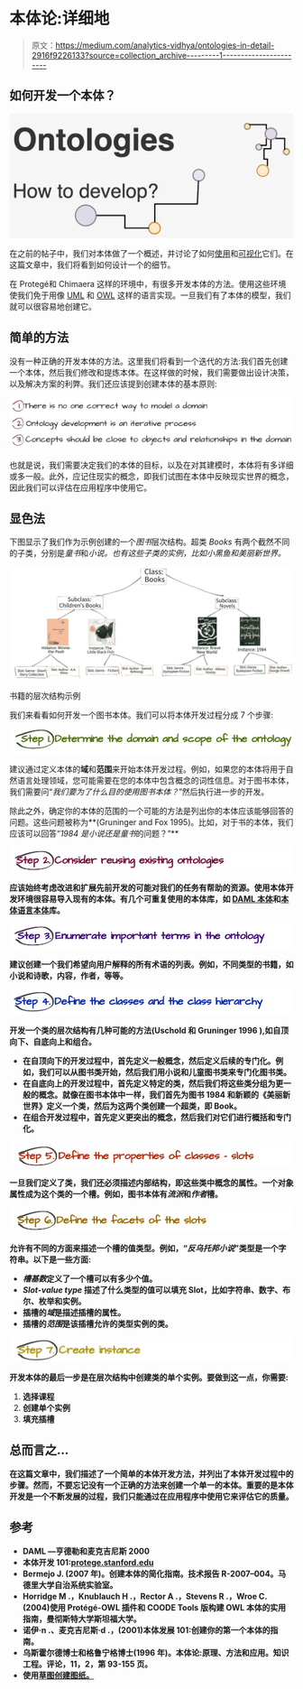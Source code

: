 # 本体论:详细地

> 原文：<https://medium.com/analytics-vidhya/ontologies-in-detail-2916f9226133?source=collection_archive---------1----------------------->

## 如何开发一个本体？

![](img/d097d7eb164398c3ac9874f85369323d.png)

在之前的帖子中，我们对本体做了一个概述，并讨论了如何[使用](/analytics-vidhya/ontologies-an-overview-b23ccc7e976?source=friends_link&sk=b816f2f444986e134923fd658d34da9c)和[可视化](/analytics-vidhya/protégé-d533f024087b?source=friends_link&sk=3d01041de62641a30773999abd740e65)它们。在这篇文章中，我们将看到如何设计一个的细节。

在 Protegé和 Chimaera 这样的环境中，有很多开发本体的方法。使用这些环境使我们免于用像 [UML](https://en.wikipedia.org/wiki/Unified_Modeling_Language) 和 [OWL](https://en.wikipedia.org/wiki/Web_Ontology_Language) 这样的语言实现。一旦我们有了本体的模型，我们就可以很容易地创建它。

## 简单的方法

没有一种正确的开发本体的方法。这里我们将看到一个迭代的方法:我们首先创建一个本体，然后我们修改和提炼本体。在这样做的时候，我们需要做出设计决策，以及解决方案的利弊。我们还应该提到创建本体的基本原则:

![](img/edd3bc47d19cae95e135380aaa998246.png)

也就是说，我们需要决定我们的本体的目标，以及在对其建模时，本体将有多详细或多一般。此外，应记住现实的概念，即我们试图在本体中反映现实世界的概念，因此我们可以评估在应用程序中使用它。

## 显色法

下图显示了我们作为示例创建的一个*图书*层次结构。超类 *Books* 有两个截然不同的子类，分别是*童书*和*小说。也有这些子类的实例，比如小黑鱼和美丽新世界。*

![](img/fa6b0caf82601f738333b198fcb8024e.png)

书籍的层次结构示例

我们来看看如何开发一个图书本体。我们可以将本体开发过程分成 7 个步骤:

![](img/b342b11018fa3cac2a17c7ee63abfa08.png)

建议通过定义本体的**域**和**范围**来开始本体开发过程。例如，如果您的本体将用于自然语言处理领域，您可能需要在您的本体中包含概念的词性信息。对于图书本体，我们需要问“*我们要为了什么目的使用图书本体？*”然后执行进一步的开发。

除此之外，确定你的本体的范围的一个可能的方法是列出你的本体应该能够回答的问题。这些问题被称为**(Gruninger and Fox 1995)。比如，对于书的本体，我们应该可以回答“*1984 是小说还是童书*的问题？”**

**![](img/305b4efcc8446bf862aab7c864cc39e3.png)**

**应该始终考虑改进和扩展先前开发的可能对我们的任务有帮助的资源。使用本体开发环境很容易导入现有的本体。有几个可重复使用的本体库，如 [DAML 本体](http://www.daml.org/ontologies/)和[本体语言本体](http://www.ksl.stanford.edu/software/ontolingua/)库。**

**![](img/9556ce576341c2ac692bc6c2c337dcd2.png)**

**建议创建一个我们希望向用户解释的所有术语的列表。例如，不同类型的书籍，如小说和诗歌，内容，作者，等等。**

**![](img/713aace212fcc2d3415cd6d6eddd9f58.png)**

**开发一个类的层次结构有几种可能的方法(Uschold 和 Gruninger 1996 ),如自顶向下、自底向上和组合。**

*   **在自顶向下的开发过程中，首先定义一般概念，然后定义后续的专门化。例如，我们可以从图书类开始，然后我们用小说和儿童图书类来专门化图书类。**
*   **在自底向上的开发过程中，首先定义特定的类，然后我们将这些类分组为更一般的概念。就像在图书本体中一样，我们首先为图书 1984 和新颖的《美丽新世界》定义一个类，然后为这两个类创建一个超类，即 Book。**
*   **在组合开发过程中，首先定义更突出的概念，然后我们对它们进行概括和专门化。**

**![](img/f24ec307f3581de3489649a7f47d83b6.png)**

**一旦我们定义了类，我们还必须描述内部结构，即这些类中概念的属性。一个对象属性成为这个类的一个槽。例如，图书本体有*流派*和*作者*槽。**

**![](img/16e35db28dfccb33c5dcc33da98e47d7.png)**

**允许有不同的方面来描述一个槽的值类型。例如，“*反乌托邦小说*”类型是一个字符串。以下是一些方面:**

*   ***槽基数*定义了一个槽可以有多少个值。**
*   ***Slot-value type* 描述了什么类型的值可以填充 Slot，比如字符串、数字、布尔、枚举和实例。**
*   **插槽的*域*是描述插槽的属性。**
*   **插槽的*范围*是该插槽允许的类型实例的类。**

**![](img/b27d253fd0ce1a82b0e22b50e1e56fa5.png)**

**开发本体的最后一步是在层次结构中创建类的单个实例。要做到这一点，你需要:**

1.  **选择课程**
2.  **创建单个实例**
3.  **填充插槽**

## **总而言之…**

**在这篇文章中，我们描述了一个简单的本体开发方法，并列出了本体开发过程中的步骤。然而，不要忘记没有一个正确的方法来创建一个单一的本体。重要的是本体开发是一个不断发展的过程，我们只能通过在应用程序中使用它来评估它的质量。**

## **参考**

*   **DAML —亨德勒和麦克吉尼斯 2000**
*   **本体开发 101:[protege.stanford.edu](https://protege.stanford.edu/publications/ontology_development/ontology101-noy-mcguinness.html)**
*   **Bermejo J. (2007 年)。创建本体的简化指南。技术报告 R-2007–004。马德里大学自治系统实验室。**
*   **Horridge M .，Knublauch H .，Rector A .，Stevens R .，Wroe C. (2004)使用 Protégé-OWL 插件和 COODE Tools 版构建 OWL 本体的实用指南，曼彻斯特大学斯坦福大学。**
*   **诺伊·n .、麦克吉尼斯·d .，(2001)本体发展 101:创建你的第一个本体的指南。**
*   **乌斯霍尔德博士和格鲁宁格博士(1996 年)。本体论:原理、方法和应用。知识工程。评论，11，2，第 93-155 页。**
*   **使用[草图创建图纸。](https://sketch.io/)**